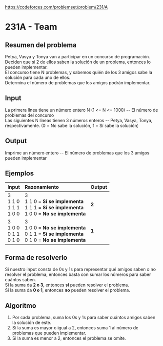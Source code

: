 https://codeforces.com/problemset/problem/231/A

# 231A - Team

## Resumen del problema
Petya, Vasya y Tonya van a participar en un concurso de programación. \
Deciden que si 2 de ellos saben la solución de un problema, entonces lo pueden implementar. \
El concurso tiene N problemas, y sabemos quién de los 3 amigos sabe la solución para cada uno de ellos. \
Determina el número de problemas que los amigos podrán implementar.

## Input
La primera línea tiene un número entero N (1 <= N <= 1000) -- El número de problemas del concurso \
Las siguientes N líneas tienen 3 números enteros -- Petya, Vasya, Tonya, respectivamente. (0 = No sabe la solución, 1 = Sí sabe la solución)

## Output
Imprime un número entero -- El número de problemas que los 3 amigos pueden implementar

## Ejemplos
| Input   | Razonamiento                                   | Output |
| :----   | :--------------------------------------------  | -----  |
| 3 <br> 1 1 0 <br> 1 1 1 <br> 1 0 0 | 3 <br> 1 1 0 = **Sí se implementa** <br> 1 1 1 = **Sí se implementa** <br> 1 0 0 = **No se implementa** | **2** |
| 3 <br> 1 0 0 <br> 0 1 1 <br> 0 1 0 | 3 <br> 1 0 0 = **No se implementa** <br> 0 1 1 = **Sí se implementa** <br> 0 1 0 = **No se implementa** | **1** |

## Forma de resolverlo
Si nuestro input consta de 0s y 1s para representar qué amigos saben o no resolver el problema, entonces basta con sumar los números para saber cuántos saben. \
Si la suma da **2 o 3**, entonces **sí** pueden resolver el problema. \
Si la suma da **0 o 1**, entonces **no** pueden resolver el problema.

## Algoritmo
1) Por cada problema, suma los 0s y 1s para saber cuántos amigos saben la solución de este. 
2) Si la suma es mayor o igual a 2, entonces suma 1 al número de problemas que pueden implementar. 
3) Si la suma es menor a 2, entonces el problema se omite.




